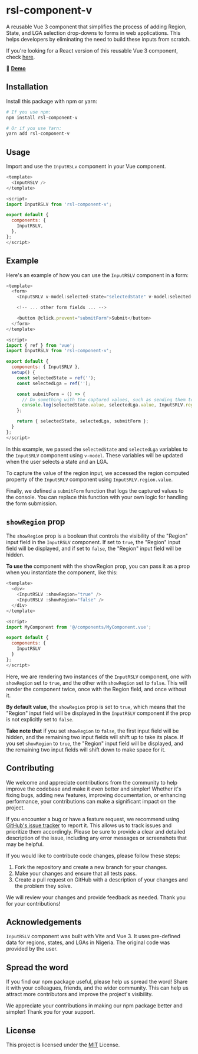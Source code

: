 # rsl-component-v

A reusable Vue 3 component that simplifies the process of adding Region, State, and LGA selection drop-downs to forms in web applications. This helps developers by eliminating the need to build these inputs from scratch. 

If you're looking for a React version of this reusable Vue 3 component, check [here](https://www.npmjs.com/package/rsl-component).

🔗 **[Demo](https://rsl-component-v.netlify.app/)**

## Installation

Install this package with npm or yarn:

```bash
# If you use npm:
npm install rsl-component-v

# Or if you use Yarn:
yarn add rsl-component-v
```
    
## Usage

Import and use the `InputRSLv` component in your Vue component.
```javascript
<template>
  <InputRSLV />
</template>

<script>
import InputRSLV from 'rsl-component-v';

export default {
  components: {
    InputRSLV,
  },
};
</script>

```

## Example


Here's an example of how you can use the `InputRSLV` component in a form:

```javascript
<template>
  <form>
    <InputSRLV v-model:selected-state="selectedState" v-model:selected-lga="selectedLga" />

    <!-- ... other form fields ... -->

    <button @click.prevent="submitForm">Submit</button>
  </form>
</template>

<script>
import { ref } from 'vue';
import InputRSLV from 'rsl-component-v';

export default {
  components: { InputSRLV },
  setup() {
    const selectedState = ref('');
    const selectedLga = ref('');

    const submitForm = () => {
      // Do something with the captured values, such as sending them to a server
      console.log(selectedState.value, selectedLga.value, InputSRLV.region.value);
    };

    return { selectedState, selectedLga, submitForm };
  }
};
</script>

```
In this example, we passed the `selectedState` and `selectedLga` variables to the `InputSRLV` component using `v-model`. These variables will be updated when the user selects a state and an LGA.

To capture the value of the region input, we accessed the region computed property of the `InputSRLV` component using `InputSRLV.region.value`.

Finally, we defined a `submitForm` function that logs the captured values to the console. You can replace this function with your own logic for handling the form submission.

## `showRegion` prop
The `showRegion` prop is a boolean that controls the visibility of the "Region" input field in the `InputRSLV` component. If set to `true`, the "Region" input field will be displayed, and if set to `false`, the "Region" input field will be hidden.

**To use the** component with the showRegion prop, you can pass it as a prop when you instantiate the component, like this:
```javascript
<template>
  <div>
    <InputRSLV :showRegion="true" />
    <InputRSLV :showRegion="false" />
  </div>
</template>

<script>
import MyComponent from '@/components/MyComponent.vue';

export default {
  components: {
    InputRSLV
  }
};
</script>

```
Here, we are rendering two instances of the `InputRSLV` component, one with `showRegion` set to `true`, and the other with `showRegion` set to `false`. This will render the component twice, once with the Region field, and once without it.

**By default value**, the `showRegion` prop is set to `true`, which means that the "Region" input field will be displayed in the `InputRSLV` component if the prop is not explicitly set to `false`.

**Take note that** if you set `showRegion` to `false`, the first input field will be hidden, and the remaining two input fields will shift up to take its place. If you set `showRegion` to `true`, the "Region" input field will be displayed, and the remaining two input fields will shift down to make space for it.

## Contributing

We welcome and appreciate contributions from the community to help improve the codebase and make it even better and simpler! Whether it's fixing bugs, adding new features, improving documentation, or enhancing performance, your contributions can make a significant impact on the project.

If you encounter a bug or have a feature request, we recommend using [GitHub's issue tracker](https://github.com/hector-munachi/rsl-component-v/issues/new/choose) to report it. This allows us to track issues and prioritize them accordingly. Please be sure to provide a clear and detailed description of the issue, including any error messages or screenshots that may be helpful.

If you would like to contribute code changes, please follow these steps:

1. Fork the repository and create a new branch for your changes.
2. Make your changes and ensure that all tests pass.
3. Create a pull request on GitHub with a description of your changes and the problem they solve.

We will review your changes and provide feedback as needed. Thank you for your contributions!



## Acknowledgements

`InputRSLV` component was built with Vite and Vue 3. It uses pre-defined data for regions, states, and LGAs in Nigeria. The original code was provided by the user.
## Spread the word

If you find our npm package useful, please help us spread the word! Share it with your colleagues, friends, and the wider community. This can help us attract more contributors and improve the project's visibility.

We appreciate your contributions in making our npm package better and simpler! Thank you for your support.


## License

This project is licensed under the [MIT](https://choosealicense.com/licenses/mit/) License. 

